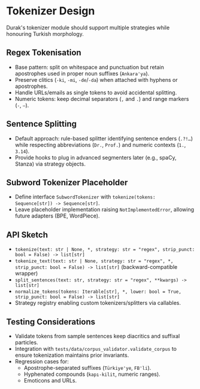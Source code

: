 # Tokenizer Design

Durak's tokenizer module should support multiple strategies while honouring Turkish morphology.

## Regex Tokenisation
- Base pattern: split on whitespace and punctuation but retain apostrophes used in proper noun suffixes (`Ankara'ya`).
- Preserve clitics (`-ki`, `-mi`, `-de`/`-da`) when attached with hyphens or apostrophes.
- Handle URLs/emails as single tokens to avoid accidental splitting.
- Numeric tokens: keep decimal separators (`,` and `.`) and range markers (`-`, `–`).

## Sentence Splitting
- Default approach: rule-based splitter identifying sentence enders (`.?!…`) while respecting abbreviations (`Dr.`, `Prof.`) and numeric contexts (`1.`, `3.14`).
- Provide hooks to plug in advanced segmenters later (e.g., spaCy, Stanza) via strategy objects.

## Subword Tokenizer Placeholder
- Define interface `SubwordTokenizer` with `tokenize(tokens: Sequence[str]) -> Sequence[str]`.
- Leave placeholder implementation raising `NotImplementedError`, allowing future adapters (BPE, WordPiece).

## API Sketch
- `tokenize(text: str | None, *, strategy: str = "regex", strip_punct: bool = False) -> list[str]`
- `tokenize_text(text: str | None, strategy: str = "regex", *, strip_punct: bool = False) -> list[str]` (backward-compatible wrapper)
- `split_sentences(text: str, strategy: str = "regex", **kwargs) -> list[str]`
- `normalize_tokens(tokens: Iterable[str], *, lower: bool = True, strip_punct: bool = False) -> list[str]`
- Strategy registry enabling custom tokenizers/splitters via callables.

## Testing Considerations
- Validate tokens from sample sentences keep diacritics and suffixal particles.
- Integration with `tests/data/corpus_validator.validate_corpus` to ensure tokenization maintains prior invariants.
- Regression cases for:
  - Apostrophe-separated suffixes (`Türkiye'ye`, `FB'li`).
  - Hyphenated compounds (`kapı-kilit`, numeric ranges).
  - Emoticons and URLs.
